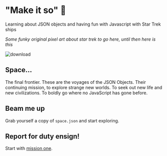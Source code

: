 # "Make it so" 🌌

Learning about JSON objects and having fun with Javascript with Star Trek ships

*Some funky original pixel art about star trek to go here, until then here is this*

![download](https://user-images.githubusercontent.com/16557524/81819201-e9add180-9526-11ea-9e32-d6d7f1f2484a.png)


## Space...

The final frontier. These are the voyages of the JSON Objects. Their continuing mission, to explore strange new worlds. To seek out new life and new civilizations. To boldly go where no JavaScript has gone before.


## Beam me up

Grab yourself a copy of `space.json` and start exploring. 

## Report for duty ensign!

Start with [mission one](https://github.com/melanierogan/makeitso/blob/master/first_mission.md).